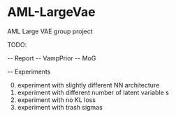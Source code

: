 # AML-LargeVae
AML Large VAE group project

TODO:

-- Report
-- VampPrior 
-- MoG

-- Experiments


0. experiment with slightly different NN architecture
1. experiment with different number of latent variable s
2. experiment with no KL loss
3. experiment with trash sigmas 
